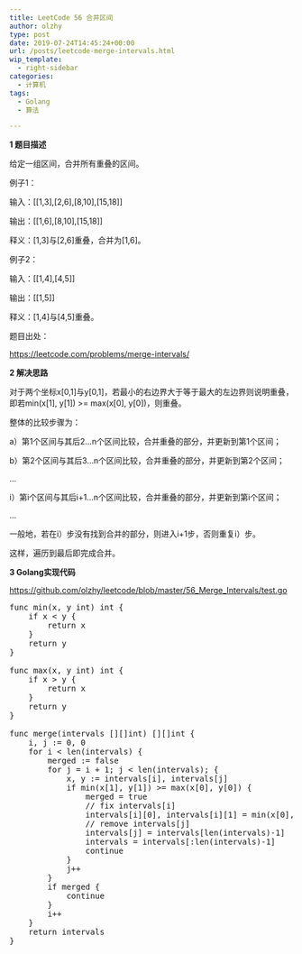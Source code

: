 ```yaml
---
title: LeetCode 56 合并区间
author: olzhy
type: post
date: 2019-07-24T14:45:24+00:00
url: /posts/leetcode-merge-intervals.html
wip_template:
  - right-sidebar
categories:
  - 计算机
tags:
  - Golang
  - 算法

---
```

**1 题目描述**
  
给定一组区间，合并所有重叠的区间。

例子1：
  
输入：[[1,3],[2,6],[8,10],[15,18]]
  
输出：[[1,6],[8,10],[15,18]]
  
释义：[1,3]与[2,6]重叠，合并为[1,6]。

例子2：
  
输入：[[1,4],[4,5]]
  
输出：[[1,5]]
  
释义：[1,4]与[4,5]重叠。

题目出处：
  
<a href="https://leetcode.com/problems/merge-intervals/" target="_blank" rel="noopener">https://leetcode.com/problems/merge-intervals/</a>

**2 解决思路**
  
对于两个坐标x[0,1]与y[0,1]，若最小的右边界大于等于最大的左边界则说明重叠，即若min(x[1], y[1]) >= max(x[0], y[0])，则重叠。
  
整体的比较步骤为：
  
a）第1个区间与其后2&#8230;n个区间比较，合并重叠的部分，并更新到第1个区间；
  
b）第2个区间与其后3&#8230;n个区间比较，合并重叠的部分，并更新到第2个区间；
  
&#8230;
  
i）第i个区间与其后i+1&#8230;n个区间比较，合并重叠的部分，并更新到第i个区间；
  
&#8230;
  
一般地，若在i）步没有找到合并的部分，则进入i+1步，否则重复i）步。
  
这样，遍历到最后即完成合并。

**3 Golang实现代码**
  
<a href="https://github.com/olzhy/leetcode/blob/master/56_Merge_Intervals/test.go" target="_blank" rel="noopener">https://github.com/olzhy/leetcode/blob/master/56_Merge_Intervals/test.go</a>

<pre>func min(x, y int) int {
    if x &lt; y {
        return x
    }
    return y
}

func max(x, y int) int {
    if x > y {
        return x
    }
    return y
}

func merge(intervals [][]int) [][]int {
    i, j := 0, 0
    for i &lt; len(intervals) {
        merged := false
        for j = i + 1; j &lt; len(intervals); {
            x, y := intervals[i], intervals[j]
            if min(x[1], y[1]) >= max(x[0], y[0]) {
                merged = true
                // fix intervals[i]
                intervals[i][0], intervals[i][1] = min(x[0], y[0]), max(x[1], y[1])
                // remove intervals[j]
                intervals[j] = intervals[len(intervals)-1]
                intervals = intervals[:len(intervals)-1]
                continue
            }
            j++
        }
        if merged {
            continue
        }
        i++
    }
    return intervals
}
</pre>